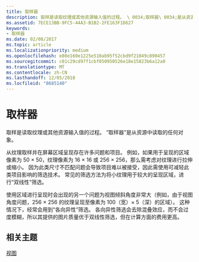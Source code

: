 ```yaml
---
title: 取样器
description: 取样是读取纹理或其他资源输入值的过程。 \ 0034;取样器\ 0034;是从资源中读取的任何对象。
ms.assetid: 7ECE13BB-9FC5-44A3-B1B2-2FE163F1D627
keywords:
- 取样器
ms.date: 02/08/2017
ms.topic: article
ms.localizationpriority: medium
ms.openlocfilehash: e80e160e1225e510ab95f52cbd9f21049c890457
ms.sourcegitcommit: c01c29cd97f1cbf050950526e18e15823b6a12a0
ms.translationtype: MT
ms.contentlocale: zh-CN
ms.lasthandoff: 12/05/2018
ms.locfileid: "8685140"
---
```

# <a name="sampler"></a>取样器


取样是读取纹理或其他资源输入值的过程。 “取样器”是从资源中读取的任何对象。

从纹理取样并在屏幕区域呈现存在许多问题和项目。 例如，如果用于呈现的区域像素为 50 × 50，纹理像素为 16 × 16 或 256 × 256，那么需考虑对纹理进行拉伸或缩小。 因为此类尺寸不匹配问题会导致项目难以被接受，因此需使用可减轻此类项目影响的筛选技术。 常见的筛选方法为将小纹理用于较大的呈现区域，进行“双线性”筛选。

使用区域进行呈现时会出现的另一个问题为视图倾斜角度非常大（例如，由于视图角度问题，256 × 256 的纹理呈现至像素为 100（宽）× 5（深）的区域）。 这种情况下，经常会用到“各向异性”筛选。 各向异性筛选会去除混叠效应，而不会过度模糊，所以其提供的图片质量优于双线性筛选，但在计算方面的费用更高。

## <a name="span-idrelated-topicsspanrelated-topics"></a><span id="related-topics"></span>相关主题


[视图](views.md)

 

 




